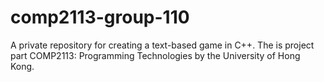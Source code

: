 # comp2113-group-110
A private repository for creating a text-based game in C++. The is project part COMP2113: Programming Technologies by the University of Hong Kong.
